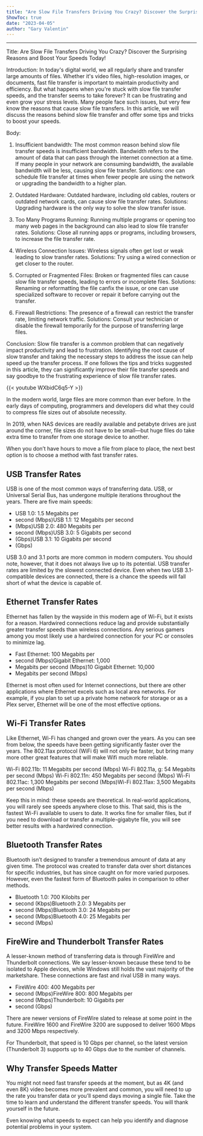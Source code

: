 ```yaml
---
title: "Are Slow File Transfers Driving You Crazy? Discover the Surprising Reasons and Boost Your Speeds Today!"
ShowToc: true 
date: "2023-04-05"
author: "Gary Valentin"
---
```

*****
Title: Are Slow File Transfers Driving You Crazy? Discover the Surprising Reasons and Boost Your Speeds Today!

Introduction:
In today's digital world, we all regularly share and transfer large amounts of files. Whether it's video files, high-resolution images, or documents, fast file transfer is important to maintain productivity and efficiency. But what happens when you're stuck with slow file transfer speeds, and the transfer seems to take forever? It can be frustrating and even grow your stress levels. Many people face such issues, but very few know the reasons that cause slow file transfers. In this article, we will discuss the reasons behind slow file transfer and offer some tips and tricks to boost your speeds.

Body:
1. Insufficient bandwidth:
The most common reason behind slow file transfer speeds is insufficient bandwidth. Bandwidth refers to the amount of data that can pass through the internet connection at a time. If many people in your network are consuming bandwidth, the available bandwidth will be less, causing slow file transfer. Solutions: one can schedule file transfer at times when fewer people are using the network or upgrading the bandwidth to a higher plan.

2. Outdated Hardware:
Outdated hardware, including old cables, routers or outdated network cards, can cause slow file transfer rates. Solutions: Upgrading hardware is the only way to solve the slow transfer issue.

3. Too Many Programs Running:
Running multiple programs or opening too many web pages in the background can also lead to slow file transfer rates. Solutions: Close all running apps or programs, including browsers, to increase the file transfer rate.

4. Wireless Connection Issues:
Wireless signals often get lost or weak leading to slow transfer rates. Solutions: Try using a wired connection or get closer to the router.

5. Corrupted or Fragmented Files:
Broken or fragmented files can cause slow file transfer speeds, leading to errors or incomplete files. Solutions: Renaming or reformatting the file canfix the issue, or one can use specialized software to recover or repair it before carrying out the transfer.

6. Firewall Restrictions:
The presence of a firewall can restrict the transfer rate, limiting network traffic. Solutions: Consult your technician or disable the firewall temporarily for the purpose of transferring large files.

Conclusion:
Slow file transfer is a common problem that can negatively impact productivity and lead to frustration. Identifying the root cause of slow transfer and taking the necessary steps to address the issue can help speed up the transfer process. If one follows the tips and tricks suggested in this article, they can significantly improve their file transfer speeds and say goodbye to the frustrating experience of slow file transfer rates.

{{< youtube WXbidC6q5-Y >}} 



In the modern world, large files are more common than ever before. In the early days of computing, programmers and developers did what they could to compress file sizes out of absolute necessity. 
 
In 2019, when NAS devices are readily available and petabyte drives are just around the corner, file sizes do not have to be small—but huge files do take extra time to transfer from one storage device to another.
 
When you don’t have hours to move a file
from place to place, the next best option is to choose a method with fast
transfer rates. 
 

 
## USB Transfer Rates
 
USB is one of the most common ways of
transferring data. USB, or Universal Serial Bus, has undergone multiple
iterations throughout the years. There are five main speeds:
 
- USB 1.0: 1.5 Megabits per
 - second (Mbps)USB 1.1: 12 Megabits per second
 - (Mbps)USB 2.0: 480 Megabits per
 - second (Mbps)USB 3.0: 5 Gigabits per second
 - (Gbps)USB 3.1: 10 Gigabits per second
 - (Gbps)

 
USB 3.0 and 3.1 ports are more common in
modern computers. You should note, however, that it does not always live up to
its potential. USB transfer rates are limited by the slowest connected device.
Even when two USB 3.1-compatible devices are connected, there is a chance the
speeds will fall short of what the device is capable of. 
 
## Ethernet Transfer Rates
 
Ethernet has fallen by the wayside in this
modern age of Wi-Fi, but it exists for a reason. Hardwired connections reduce
lag and provide substantially greater transfer speeds than wireless
connections. Any serious gamers among you most likely use a hardwired
connection for your PC or consoles to minimize lag. 
 
- Fast Ethernet: 100 Megabits per
 - second (Mbps)Gigabit Ethernet: 1,000
 - Megabits per second (Mbps)10 Gigabit Ethernet: 10,000
 - Megabits per second (Mbps)

 
Ethernet is most often used for Internet
connections, but there are other applications where Ethernet excels such as
local area networks. For example, if you plan to set up a private home network
for storage or as a Plex server, Ethernet will be one of the most effective
options. 
 
## Wi-Fi Transfer Rates
 
Like Ethernet, Wi-Fi has changed and grown over the years. As you can see from below, the speeds have been getting significantly faster over the years. The 802.11ax protocol (WiFi 6) will not only be faster, but bring many more other great features that will make Wifi much more reliable. 
 
Wi-Fi 802.11b: 11 Megabits per second (Mbps) Wi-Fi 802.11a, g: 54 Megabits per second (Mbps) Wi-Fi 802.11n: 450 Megabits per second (Mbps) Wi-Fi 802.11ac: 1,300 Megabits per second (Mbps)Wi-Fi 802.11ax: 3,500 Megabits per second (Mbps)
 
Keep this in mind: these speeds are
theoretical. In real-world applications, you will rarely see speeds anywhere
close to this. That said, this is the fastest Wi-Fi available to users to date.
It works fine for smaller files, but if you need to download or transfer a
multiple-gigabyte file, you will see better results with a hardwired
connection. 
 
## Bluetooth Transfer Rates
 
Bluetooth isn’t designed to transfer a
tremendous amount of data at any given time. The protocol was created to
transfer data over short distances for specific industries, but has since
caught on for more varied purposes. However, even the fastest form of Bluetooth
pales in comparison to other methods. 
 
- Bluetooth 1.0: 700 Kilobits per
 - second (Kbps)Bluetooth 2.0: 3 Megabits per
 - second (Mbps)Bluetooth 3.0: 24 Megabits per
 - second (Mbps)Bluetooth 4.0: 25 Megabits per
 - second (Mbps)

 
## FireWire and Thunderbolt Transfer Rates
 
A lesser-known method of transferring data
is through FireWire and Thunderbolt connections. We say lesser-known because
these tend to be isolated to Apple devices, while Windows still holds the vast
majority of the marketshare. These connections are fast and rival USB in many
ways. 
 
- FireWire 400: 400 Megabits per
 - second (Mbps)FireWire 800: 800 Megabits per
 - second (Mbps)Thunderbolt: 10 Gigabits per
 - second (Gbps)

 
There are newer versions of FireWire slated to release at some point in the future. FireWire 1600 and FireWire 3200 are supposed to deliver 1600 Mbps and 3200 Mbps respectively. 
 
For Thunderbolt, that speed is 10 Gbps per channel, so the latest version (Thunderbolt 3) supports up to 40 Gbps due to the number of channels. 
 
## Why Transfer Speeds Matter
 
You might not need fast transfer speeds at the moment, but as 4K (and even 8K) video becomes more prevalent and common, you will need to up the rate you transfer data or you’ll spend days moving a single file. Take the time to learn and understand the different transfer speeds. You will thank yourself in the future. 
 
Even knowing what speeds to expect can help
you identify and diagnose potential problems in your system. 



